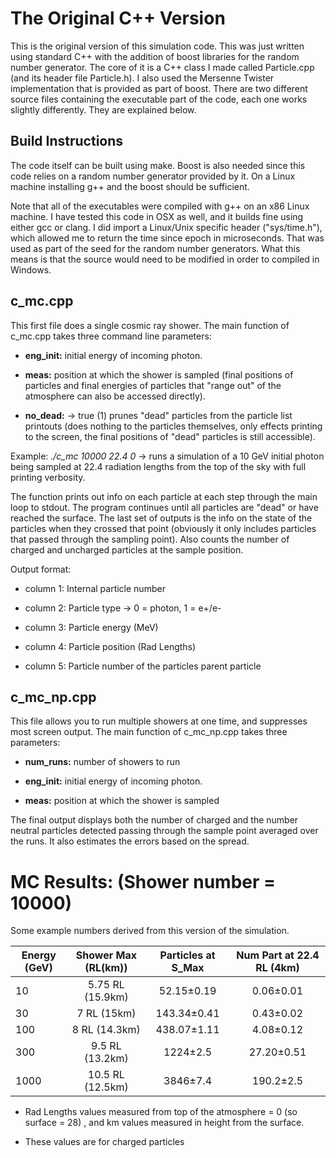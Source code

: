 The Original C++ Version
========================

This is the original version of this simulation code. This was just written
using standard C++ with the addition of boost libraries for the random number
generator. The core of it is a C++ class I made called Particle.cpp (and its
header file Particle.h). I also used the Mersenne Twister implementation that
is provided as part of boost. There are two different source files containing
the executable part of the code, each one works slightly differently. They are
explained below.


Build Instructions
------------------

The code itself can be built using make. Boost is also needed since this code relies on
a random number generator provided by it. On a Linux machine installing g++ and the boost
should be sufficient.

Note that all of the executables were compiled with g++ on an x86 Linux machine. I have
tested this code in OSX as well, and it builds fine using either gcc or clang. I did import a
Linux/Unix specific header ("sys/time.h"), which allowed me to return the time since epoch in
microseconds. That was used as part of the seed for the random number generators. What this means is
that the source would need to be modified in order to compiled in Windows.

c_mc.cpp
--------

This first file does a single cosmic ray shower. The main function of c_mc.cpp takes three command
line parameters:

* **eng\_init:** initial energy of incoming photon.

* **meas:** position at which the shower is sampled (final positions of particles and final energies of
particles that "range out" of the atmosphere can also be accessed directly).

* **no\_dead:** -> true (1) prunes "dead" particles from the particle list printouts (does nothing to the particles
themselves, only effects printing to the screen, the final positions of "dead" particles is still
accessible).

Example: *./c_mc 10000 22.4 0* -> runs a simulation of a 10 GeV initial photon being sampled at 22.4 radiation
lengths from the top of the sky with full printing verbosity.

The function prints out info on each particle at each step through the main loop to stdout. The program
continues until all particles are "dead" or have reached the surface. The last set of outputs is the info on
the state of the particles when they crossed that point (obviously it only includes particles that passed
through the sampling point). Also counts the number of charged and uncharged particles at the sample
position.

Output format:

* column 1: Internal particle number

* column 2: Particle type -> 0 = photon, 1 = e+/e-

* column 3: Particle energy (MeV)

* column 4: Particle position (Rad Lengths)

* column 5: Particle number of the particles parent particle


c_mc_np.cpp
-----------

This file allows you to run multiple showers at one time, and suppresses most screen output.
The main function of c_mc_np.cpp takes three parameters:

* **num\_runs:** number of showers to run

* **eng\_init:** initial energy of incoming photon.

* **meas:** position at which the shower is sampled

The final output displays both the number of charged and the number neutral particles detected passing
through the sample point averaged over the runs. It also estimates the errors based on the spread.



MC Results: (Shower number = 10000)
===================================

Some example numbers derived from this version of the simulation.

| Energy (GeV) | Shower Max (RL(km)) | Particles at S\_Max | Num Part at 22.4 RL (4km) |
|--------------|:-------------------:|:-------------------:|:-------------------------:|
| 10           |  5.75 RL (15.9km)   |   52.15&plusmn;0.19 |   0.06&plusmn;0.01        |
| 30           |  7 RL (15km)        |  143.34&plusmn;0.41 |   0.43&plusmn;0.02        |
| 100          |  8 RL (14.3km)      |  438.07&plusmn;1.11 |   4.08&plusmn;0.12        |
| 300          |  9.5 RL (13.2km)    | 1224&plusmn;2.5     |  27.20&plusmn;0.51        |
| 1000         | 10.5 RL (12.5km)    | 3846&plusmn;7.4     | 190.2&plusmn;2.5          |

* Rad Lengths values measured from top of the atmosphere = 0 (so surface = 28) , and km values
measured in height from the surface.

* These values are for charged particles

